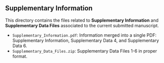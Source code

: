 
#
## Supplementary Information


This directory contains the files related to **Supplementary Information** and **Supplementary Data Files** associated to the current submitted manuscript.

* `Supplementary_Information.pdf`: Information merged into a single PDF: Supplementary Information, Supplementary Data 4, and Supplementary Data 6.
* `Supplementary_Data_Files.zip`: Supplementary Data Files 1-6 in proper format.

